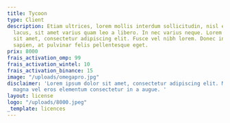 ```yaml
---
title: Tycoon
type: Client
description: Etiam ultrices, lorem mollis interdum sollicitudin, nisl enim eleifend
  lacus, sit amet varius quam leo a libero. In nec varius neque. Lorem ipsum dolor
  sit amet, consectetur adipiscing elit. Fusce vel nibh lorem. Donec interdum aliquam
  sapien, at pulvinar felis pellentesque eget.
prix: 8000
frais_activation_omp: 99
frais_activation_wintel: 10
frais_activation_binance: 15
image: "/uploads/omegapro.jpg"
disclaimer: 'Lorem ipsum dolor sit amet, consectetur adipiscing elit. Maecenas at
  magna vel eros elementum consectetur in a augue. '
layout: license
logo: "/uploads/8000.jpeg"
_template: licences
---
```


